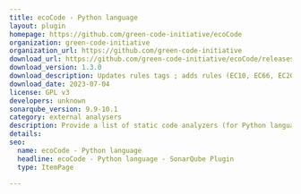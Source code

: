```yaml
---
title: ecoCode - Python language
layout: plugin
homepage: https://github.com/green-code-initiative/ecoCode
organization: green-code-initiative
organization_url: https://github.com/green-code-initiative
download_url: https://github.com/green-code-initiative/ecoCode/releases/download/1.3.0/ecocode-python-plugin-1.3.0.jar
download_version: 1.3.0
download_description: Updates rules tags ; adds rules (EC10, EC66, EC203, EC404) ; upgrade librairies to SonarQube 10.0.0 ; clean-up plugins and dependencies
download_date: 2023-07-04
license: GPL v3
developers: unknown
sonarqube_version: 9.9-10.1
category: external analysers
description: Provide a list of static code analyzers (for Python language) to highlight code structures that may have a negative ecological impact&#58; energy and resources over-consumption, "fatware", shortening terminals' lifespan, etc.
details: 
seo:
  name: ecoCode - Python language
  headline: ecoCode - Python language - SonarQube Plugin
  type: ItemPage

---
```

